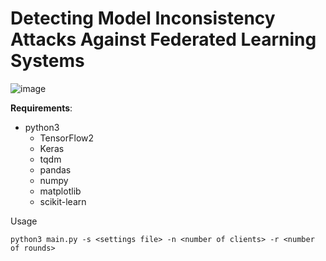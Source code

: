 # Detecting Model Inconsistency Attacks Against Federated Learning Systems

![image](https://github.com/user-attachments/assets/8987e142-0121-4b92-aeef-85d79a191ea0)



**Requirements**:

* python3 
  * TensorFlow2
  * Keras
  * tqdm
  * pandas 
  * numpy
  * matplotlib
  * scikit-learn
    




Usage

```
python3 main.py -s <settings file> -n <number of clients> -r <number of rounds>
```



